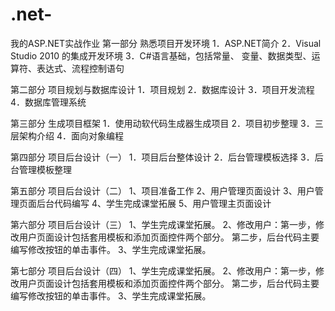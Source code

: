 # .net-
我的ASP.NET实战作业
第一部分 熟悉项目开发环境
1．ASP.NET简介
2．Visual Studio 2010 的集成开发环境
3．C#语言基础，包括常量、 变量、数据类型、运算符、表达式、流程控制语句

第二部分 项目规划与数据库设计
1．项目规划
2．数据库设计
3．项目开发流程
4．数据库管理系统

第三部分 生成项目框架
1．使用动软代码生成器生成项目
2．项目初步整理
3．三层架构介绍
4．面向对象编程

第四部分 项目后台设计（一）
1．项目后台整体设计
2．后台管理模板选择
3．后台管理模板整理

第五部分 项目后台设计（二）
1、项目准备工作
2、用户管理页面设计
3、用户管理页面后台代码编写
4、学生完成课堂拓展
5、用户管理主页面设计

第六部分 项目后台设计（三）
1、学生完成课堂拓展。
2、修改用户：第一步，修改用户页面设计包括套用模板和添加页面控件两个部分。
第二步，后台代码主要编写修改按钮的单击事件。
3、学生完成课堂拓展。


第七部分 项目后台设计（四）
1、学生完成课堂拓展。
2、修改用户：第一步，修改用户页面设计包括套用模板和添加页面控件两个部分。
第二步，后台代码主要编写修改按钮的单击事件。
3、学生完成课堂拓展。


















